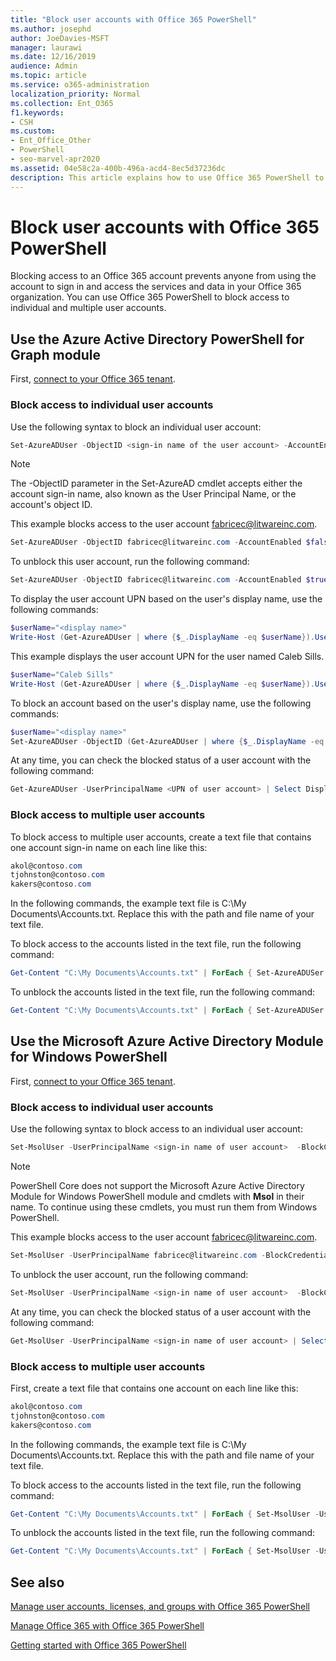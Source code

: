 ```yaml
---
title: "Block user accounts with Office 365 PowerShell"
ms.author: josephd
author: JoeDavies-MSFT
manager: laurawi
ms.date: 12/16/2019
audience: Admin
ms.topic: article
ms.service: o365-administration
localization_priority: Normal
ms.collection: Ent_O365
f1.keywords:
- CSH
ms.custom: 
- Ent_Office_Other
- PowerShell
- seo-marvel-apr2020
ms.assetid: 04e58c2a-400b-496a-acd4-8ec5d37236dc
description: This article explains how to use Office 365 PowerShell to block and unblock access to Office 365 accounts.
---
```


# Block user accounts with Office 365 PowerShell

Blocking access to an Office 365 account prevents anyone from using the account to sign in and access the services and data in your Office 365 organization. You can use Office 365 PowerShell to block access to individual and multiple user accounts.

## Use the Azure Active Directory PowerShell for Graph module

First, [connect to your Office 365 tenant](connect-to-office-365-powershell.md#connect-with-the-azure-active-directory-powershell-for-graph-module).
 
### Block access to individual user accounts

Use the following syntax to block an individual user account:
  
```powershell
Set-​AzureADUser -ObjectID <sign-in name of the user account> -AccountEnabled $false
```

> [!NOTE]
> The -ObjectID parameter in the Set-AzureAD cmdlet accepts either the account sign-in name, also known as the User Principal Name, or the account's object ID. 
  
This example blocks access to the user account fabricec@litwareinc.com.
  
```powershell
Set-​AzureADUser -ObjectID fabricec@litwareinc.com -AccountEnabled $false
```

To unblock this user account, run the following command:
  
```powershell
Set-​AzureADUser -ObjectID fabricec@litwareinc.com -AccountEnabled $true
```

To display the user account UPN based on the user's display name, use the following commands:
  
```powershell
$userName="<display name>"
Write-Host (Get-AzureADUser | where {$_.DisplayName -eq $userName}).UserPrincipalName

```

This example displays the user account UPN for the user named Caleb Sills.
  
```powershell
$userName="Caleb Sills"
Write-Host (Get-AzureADUser | where {$_.DisplayName -eq $userName}).UserPrincipalName
```

To block an account based on the user's display name, use the following commands:
  
```powershell
$userName="<display name>"
Set-AzureADUser -ObjectID (Get-AzureADUser | where {$_.DisplayName -eq $userName}).UserPrincipalName -AccountEnabled $false

```

At any time, you can check the blocked status of a user account with the following command:
  
```powershell
Get-AzureADUser -UserPrincipalName <UPN of user account> | Select DisplayName,AccountEnabled
```

### Block access to multiple user accounts

To block access to multiple user accounts, create a text file that contains one account sign-in name on each line like this:
    
  ```powershell
akol@contoso.com
tjohnston@contoso.com
kakers@contoso.com
  ```

In the following commands, the example text file is C:\My Documents\Accounts.txt. Replace this with the path and file name of your text file.
  
To block access to the accounts listed in the text file, run the following command:
    
```powershell
Get-Content "C:\My Documents\Accounts.txt" | ForEach { Set-​AzureADUSer -ObjectID $_ -AccountEnabled $false }
```

To unblock the accounts listed in the text file, run the following command:
    
```powershell
Get-Content "C:\My Documents\Accounts.txt" | ForEach { Set-​AzureADUSer -ObjectID $_ -AccountEnabled $true }
```

## Use the Microsoft Azure Active Directory Module for Windows PowerShell

First, [connect to your Office 365 tenant](connect-to-office-365-powershell.md#connect-with-the-microsoft-azure-active-directory-module-for-windows-powershell).
    
### Block access to individual user accounts

Use the following syntax to block access to an individual user account:
  
```powershell
Set-MsolUser -UserPrincipalName <sign-in name of user account>  -BlockCredential $true
```

>[!Note]
>PowerShell Core does not support the Microsoft Azure Active Directory Module for Windows PowerShell module and cmdlets with **Msol** in their name. To continue using these cmdlets, you must run them from Windows PowerShell.
>

This example blocks access to the user account fabricec@litwareinc.com.
  
```powershell
Set-MsolUser -UserPrincipalName fabricec@litwareinc.com -BlockCredential $true
```

To unblock the user account, run the following command:
  
```powershell
Set-MsolUser -UserPrincipalName <sign-in name of user account>  -BlockCredential $false
```

At any time, you can check the blocked status of a user account with the following command:
  
```powershell
Get-MsolUser -UserPrincipalName <sign-in name of user account> | Select DisplayName,BlockCredential
```

### Block access to multiple user accounts

First, create a text file that contains one account on each line like this:
    
```powershell
akol@contoso.com
tjohnston@contoso.com
kakers@contoso.com
```

In the following commands, the example text file is C:\My Documents\Accounts.txt. Replace this with the path and file name of your text file.
    
To block access to the accounts listed in the text file, run the following command:
    
  ```powershell
  Get-Content "C:\My Documents\Accounts.txt" | ForEach { Set-MsolUser -UserPrincipalName $_ -BlockCredential $true }
  ```
To unblock the accounts listed in the text file, run the following command:
    
  ```powershell
  Get-Content "C:\My Documents\Accounts.txt" | ForEach { Set-MsolUser -UserPrincipalName $_ -BlockCredential $false }
  ```

## See also

[Manage user accounts, licenses, and groups with Office 365 PowerShell](manage-user-accounts-and-licenses-with-office-365-powershell.md)
  
[Manage Office 365 with Office 365 PowerShell](manage-office-365-with-office-365-powershell.md)
  
[Getting started with Office 365 PowerShell](getting-started-with-office-365-powershell.md)
